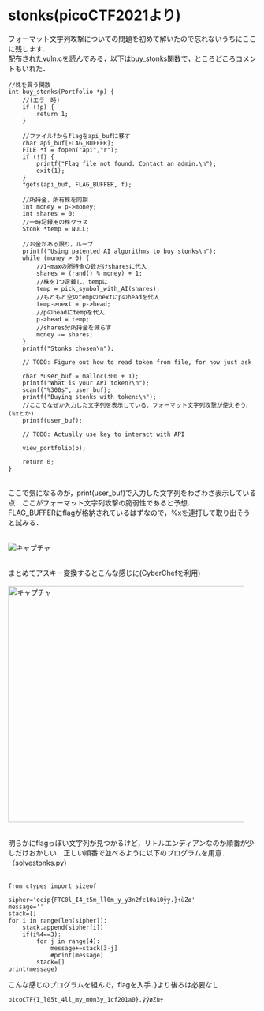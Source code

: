 # stonks(picoCTF2021より)
フォーマット文字列攻撃についての問題を初めて解いたので忘れないうちにここに残します．<br>
配布されたvuln.cを読んでみる，以下はbuy_stonks関数で，ところどころコメントもいれた．

```
//株を買う関数
int buy_stonks(Portfolio *p) {
	//(エラー時)
	if (!p) {
		return 1;
	}

	//ファイルfからflagをapi_bufに移す
	char api_buf[FLAG_BUFFER];
	FILE *f = fopen("api","r");
	if (!f) {
		printf("Flag file not found. Contact an admin.\n");
		exit(1);
	}
	fgets(api_buf, FLAG_BUFFER, f);

	//所持金，所有株を同期
	int money = p->money;
	int shares = 0;
	//一時記録用の株クラス
	Stonk *temp = NULL;

	//お金がある限り，ループ
	printf("Using patented AI algorithms to buy stonks\n");
	while (money > 0) {
		//1~maxの所持金の数だけsharesに代入
		shares = (rand() % money) + 1;
		//株を1つ定義し，tempに
		temp = pick_symbol_with_AI(shares);
		//もともと空のtempのnextにpのheadを代入
		temp->next = p->head;
		//pのheadにtempを代入
		p->head = temp;
		//shares分所持金を減らす
		money -= shares;
	}
	printf("Stonks chosen\n");

	// TODO: Figure out how to read token from file, for now just ask

	char *user_buf = malloc(300 + 1);
	printf("What is your API token?\n");
	scanf("%300s", user_buf);
	printf("Buying stonks with token:\n");
	//ここでなぜか入力した文字列を表示している．フォーマット文字列攻撃が使えそう．(%xとか)
	printf(user_buf);

	// TODO: Actually use key to interact with API

	view_portfolio(p);

	return 0;
}
```
<br>
ここで気になるのが，print(user_buf)で入力した文字列をわざわざ表示している点．ここがフォーマット文字列攻撃の脆弱性であると予想．<br>
FLAG_BUFFERにflagが格納されているはずなので，%xを連打して取り出そうと試みる．<br><br>

![キャプチャ](https://user-images.githubusercontent.com/64766627/170829477-f84bcd1e-a2fd-4e59-bf00-35a43a868db3.png)<br><br>

まとめてアスキー変換するとこんな感じに(CyberChefを利用)<br><br>
<img width="479" alt="キャプチャ" src="https://user-images.githubusercontent.com/64766627/170829532-60ae8f50-d5d0-4709-9b14-4036c2e56a58.png"><br><br>

明らかにflagっぽい文字列が見つかるけど，リトルエンディアンなのか順番が少しだけおかしい．正しい順番で並べるように以下のプログラムを用意．（solvestonks.py）<br><br>

```
from ctypes import sizeof

sipher='ocip{FTC0l_I4_t5m_ll0m_y_y3n2fc10a10ÿý.}÷ùZø'
message=''
stack=[]
for i in range(len(sipher)):
    stack.append(sipher[i])
    if(i%4==3):
        for j in range(4):
            message+=stack[3-j]
            #print(message)
        stack=[]
print(message)
```

こんな感じのプログラムを組んで，flagを入手．}より後ろは必要なし．
```
picoCTF{I_l05t_4ll_my_m0n3y_1cf201a0}.ýÿøZù÷
```
